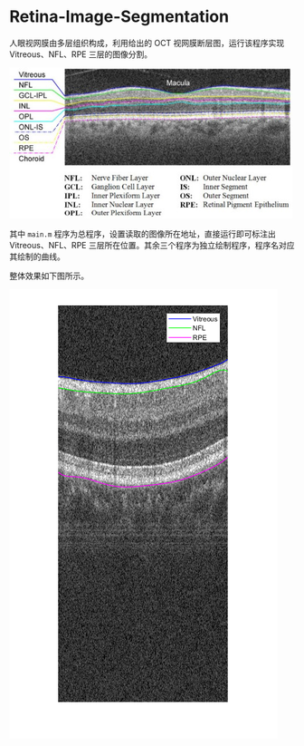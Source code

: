 # Retina-Image-Segmentation

人眼视网膜由多层组织构成，利用给出的 OCT 视网膜断层图，运行该程序实现 Vitreous、NFL、RPE 三层的图像分割。

![](/docs/oct-1.jpg)

其中 `main.m` 程序为总程序，设置读取的图像所在地址，直接运行即可标注出 Vitreous、NFL、RPE 三层所在位置。其余三个程序为独立绘制程序，程序名对应其绘制的曲线。

整体效果如下图所示。

![](/docs/oct-2.png)